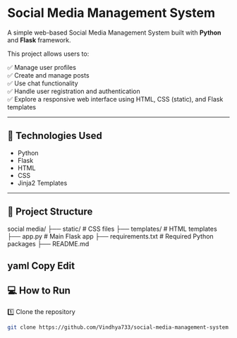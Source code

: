 # Social Media Management System

A simple web-based Social Media Management System built with **Python** and **Flask** framework.

This project allows users to:

✅ Manage user profiles  
✅ Create and manage posts  
✅ Use chat functionality  
✅ Handle user registration and authentication  
✅ Explore a responsive web interface using HTML, CSS (static), and Flask templates  

---

## 🚀 Technologies Used

- Python
- Flask
- HTML
- CSS
- Jinja2 Templates

---

## 📂 Project Structure
social media/
├── static/ # CSS files
├── templates/ # HTML templates
├── app.py # Main Flask app
├── requirements.txt # Required Python packages
├── README.md

yaml
Copy
Edit
---

## 💻 How to Run

1️⃣ Clone the repository

```bash
git clone https://github.com/Vindhya733/social-media-management-system.git


